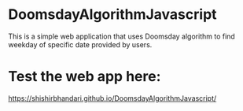 # DoomsdayAlgorithmJavascript
This is a simple web application that uses Doomsday algorithm to find weekday of specific date provided by users.

# Test the web app here:
  https://shishirbhandari.github.io/DoomsdayAlgorithmJavascript/
